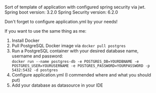 Sort of template of application with configured spring security via jwt.
Spring boot version: 3.2.0
Spring Security version: 6.2.0


Don't forget to configure application.yml by your needs! <br>


If you want to use the same thing as me:
1. Install Docker
2. Pull PostgreSQL Docker image via ``docker pull postgres``
3. Run a PostgreSQL container with your desired database name, username and password: <br>
`` docker run --name postgres-db
-e POSTGRES_DB=YOURDBNAME -e POSTGRES_USER=YOURUSERNAME -e POSTGRES_PASSWORD=YOURPASSWORD -p 5432:5432 -d postgres
   ``
4. Configure application.yml (I commended where and what you should put)
5. Add your database as datasource in your IDE